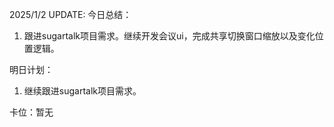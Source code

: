 2025/1/2 UPDATE:
今日总结：

1. 跟进sugartalk项目需求。继续开发会议ui，完成共享切换窗口缩放以及变化位置逻辑。

明日计划：

1. 继续跟进sugartalk项目需求。

卡位：暂无

